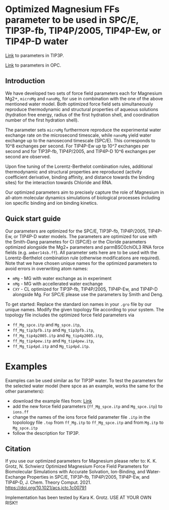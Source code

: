 # Optimized Magnesium FFs parameter to be used in SPC/E, TIP3P-fb, TIP4P/2005, TIP4P-Ew, or TIP4P-D water
[Link](https://github.com/bio-phys/Magnesium-FFs) to parameters in TIP3P.

[Link](https://github.com/bio-phys/MgFF_OPC) to parameters in OPC.

## Introduction
We have developed two sets of force field parameters each for Magnesium Mg2+, `microMg` and `nanoMg`, for use in combination with the one of the above mentioned water model.
Both optimized force field sets simultaneously reproduce thermodynamic and structural properties of aqueous solutions (hydration free energy, radius of the first hydration shell, and coordination number of the first hydration shell). 

The parameter sets `microMg` furthermore reproduce the experimental water exchange rate on the microsecond timescale, while `nanoMg` yield water exchange up to the nanosecond timescale (SPC/E). This corresponds to 10^8 exchanges per second. For TIP4P-Ew up tp 10^7 exchanges per second and for TIP3P-fb, TIP4P/2005, and TIP4P-D 10^6 exchanges per second are observed.

Upon fine tuning of the Lorentz-Berthelot combination rules, additional thermodynamic and structural properties are reproduced (activity coefficient derivative, binding affinity, and distance towards the binding sites) for the interaction towards Chloride and RNA. 

Our optimized parameters aim to precisely capture the role of Magnesium in all-atom molecular dynamics simulations of biological processes including ion specific binding and ion binding kinetics.


## Quick start guide
Our parameters are optimized for the SPC/E, TIP3P-fb, TIP4P/2005, TIP4P-Ew, or TIP4P-D water models.
The parameters are optimized for use with the Smith-Dang parametes for Cl (SPC/E) or the Cloride parameters optimized alongside the Mg2+ parameters and parmBSC0chiOL3 RNA force fields (e.g. `amber14sb.ff`).
All parameter sets here are to be used with the Lorentz-Berthelot combination rule (otherwise modifications are required).
Note that we have chosen unique names for the optimized parameters to avoid errors in overwriting atom names:
* `mMg` - MG with water exchange as in experiment
* `nMg` - MG with accellerated water exchange
* `CXY` - CL optimized for TIP3P-fb, TIP4P/2005, TIP4P-Ew, and TIP4P-D alongside Mg. For SPC/E please use the parameters by Smith and Deng.

To get started: Replace the standard ion names in your `.gro` file by our unique names.
Modify the given topology file according to your system. The topology file includes the optimized force field parameters via 
* `ff_Mg_spce.itp` and `Mg_spce.itp`,
* `ff_Mg_tip3pfb.itp` and `Mg_tip3pfb.itp`,
* `ff_Mg_tip4p2005.itp` and `Mg_tip4p2005.itp`,
* `ff_Mg_tip4pew.itp` and `Mg_tip4pew.itp`,
* `ff_Mg_tip4pd.itp` and `Mg_tip4pd.itp`.

# Examples

Examples can be used similar as for TIP3P water. To test the parameters for the selected water model (here spce as an example, works the same for the other parameters):

* download the example files from: [Link](https://github.com/bio-phys/Magnesium-FFs)
* add the new force field parameters (`ff_Mg_spce.itp` and `Mg_spce.itp`) to `ions.ff`
* change the names of the ions force field parameter file `.itp` in the topolology file `.top` from `ff_Mg.itp` to `ff_Mg_spce.itp` and from `Mg.itp` to `Mg_spce.itp`
* follow the description for TIP3P.

## Citation
If you use our optimized parameters for Magnesium please refer to:
K. K. Grotz, N. Schwierz Optimized Magnesium Force Field Parameters for Biomolecular Simulations with Accurate Solvation, Ion-Binding, and Water-Exchange Properties in SPC/E, TIP3P-fb, TIP4P/2005, TIP4P-Ew, and TIP4P-D, J. Chem. Theory Comput. 2021. https://doi.org/10.1021/acs.jctc.1c00791


Implementation has been tested by Kara K. Grotz.
USE AT YOUR OWN RISK!!
